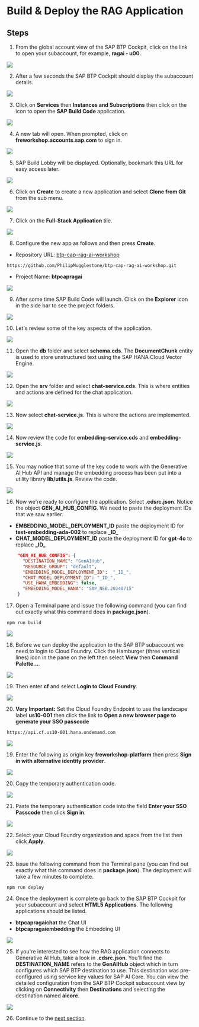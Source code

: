 # Build & Deploy the RAG Application

## Steps

1. From the global account view of the SAP BTP Cockpit, click on the link to open your subaccount, for example, **ragai - u00**.

<img src="images/03-cockpit.png"/>

2. After a few seconds the SAP BTP Cockpit should display the subaccount details.

<img src="./images/03-ragaisubaccount.png"/>

3. Click on **Services** then **Instances and Subscriptions** then click on the icon to open the **SAP Build Code** application.

<img src="./images/03-ragaisubaccount2.png"/>

4. A new tab will open. When prompted, click on **freworkshop.accounts.sap.com** to sign in.

<img src="./images/02-auth.png"/>

5. SAP Build Lobby will be displayed. Optionally, bookmark this URL for easy access later.

<img src="./images/03-buildlobby.png"/>

6. Click on **Create** to create a new application and select **Clone from Git** from the sub menu.

<img src="./images/03-buildlobbycreate.png"/>

7. Click on the **Full-Stack Application** tile.

<img src="./images/03-buildlobbycreatefullstack.png"/>

8. Configure the new app as follows and then press **Create**.
* Repository URL: [btp-cap-rag-ai-workshop](https://github.com/PhilipMugglestone/btp-cap-rag-ai-workshop.git)

```
https://github.com/PhilipMugglestone/btp-cap-rag-ai-workshop.git
```
* Project Name: **btpcapragai** 

<img src="./images/03-buildlobbycreatefullstack2.png"/>

9. After some time SAP Build Code will launch. Click on the **Explorer** icon in the side bar to see the project folders.

<img src="./images/03-buildcode.png"/>

10. Let's review some of the key aspects of the application.

<img src="./images/03-buildcode2.png"/>

11. Open the **db** folder and select **schema.cds**. The **DocumentChunk** entity is used to store unstructured text using the SAP HANA Cloud Vector Engine.

<img src="./images/03-buildcode3.png"/>

12. Open the **srv** folder and select **chat-service.cds**. This is where entities and actions are defined for the chat application. 

<img src="./images/03-buildcode4.png"/>

13. Now select **chat-service.js**. This is where the actions are implemented.

<img src="./images/03-buildcode5.png"/>

14. Now review the code for **embedding-service.cds** and **embedding-service.js**. 

<img src="./images/03-buildcode6.png"/>

15. You may notice that some of the key code to work with the Generative AI Hub API and manage the embedding process has been put into a utility library **lib/utils.js**. Review the code. 

<img src="./images/03-buildcode7.png"/>

16. Now we're ready to configure the application. Select **.cdsrc.json**. Notice the object **GEN_AI_HUB_CONFIG**. We need to paste the deployment IDs that we saw earlier.
* **EMBEDDING_MODEL_DEPLOYMENT_ID** paste the deployment ID for **text-embedding-ada-002** to replace **\_ID\_**
* **CHAT_MODEL_DEPLOYMENT_ID** paste the deployment ID for **gpt-4o**  to replace **\_ID\_**

```json
    "GEN_AI_HUB_CONFIG": {
      "DESTINATION_NAME": "GenAIHub",
      "RESOURCE_GROUP": "default",
      "EMBEDDING_MODEL_DEPLOYMENT_ID": 	"_ID_",
      "CHAT_MODEL_DEPLOYMENT_ID": "_ID_",
      "USE_HANA_EMBEDDING": false,
      "EMBEDDING_MODEL_HANA": "SAP_NEB.20240715"
    }
```

17. Open a Terminal pane and issue the following command (you can find out exactly what this command does in **package.json**). 

```
npm run build
```

<img src="./images/03-buildcode8.png"/>

18. Before we can deploy the application to the SAP BTP subaccount we need to login to Cloud Foundry. Click the Hamburger (three vertical lines) icon in the pane on the left then select **View** then **Command Palette...**.

<img src="./images/03-buildcode9.png"/>

19. Then enter **cf** and select **Login to Cloud Foundry**.

<img src="./images/03-buildcode10.png"/>

20. **Very Important:** Set the Cloud Foundry Endpoint to use the landscape label **us10-001** then click the link to **Open a new browser page to generate your SSO passcode**
```
https://api.cf.us10-001.hana.ondemand.com
```
<img src="./images/03-buildcode11.png"/>

19. Enter the following as origin key **freworkshop-platform** then press **Sign in with alternative identity provider**.

<img src="./images/03-buildcode12.png"/>

20. Copy the temporary authentication code.

<img src="./images/03-buildcode13.png"/>

21. Paste the temporary authentication code into the field **Enter your SSO Passcode** then click **Sign in**.

<img src="./images/03-buildcode14.png"/>

22. Select your Cloud Foundry organization and space from the list then click **Apply**.

<img src="./images/03-buildcode15.png"/>

23. Issue the following command from the Terminal pane (you can find out exactly what this command does in **package.json**). The deployment will take a few minutes to complete.

```
npm run deploy
```

24. Once the deployment is complete go back to the SAP BTP Cockpit for your subaccount and select **HTML5 Applications**. The following applications should be listed.
* **btpcapragaichat** the Chat UI
* **btpcapragaiembedding** the Embedding UI

<img src="./images/03-buildcode16.png"/>

25. If you're interested to see how the RAG application connects to Generative AI Hub, take a look in **.cdsrc.json**. You'll find the **DESTINATION_NAME** refers to the **GenAIHub** object which in turn configures which SAP BTP destination to use. This destination was pre-configured using service key values for SAP AI Core. You can view the detailed configuration from the SAP BTP Cockpit subaccount view by clicking on **Connectivity** then **Destinations** and selecting the destination named **aicore**.

<img src="./images/03-buildcode17.png"/>

26. Continue to the [next section](./04-TryApp.md).
